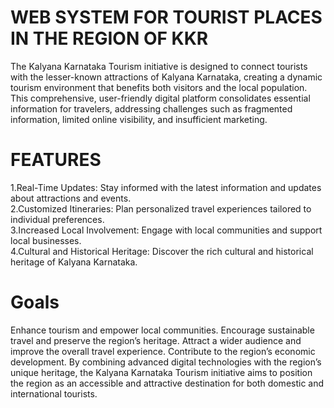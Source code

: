 # WEB SYSTEM FOR TOURIST PLACES IN THE REGION OF KKR  
The Kalyana Karnataka Tourism initiative is designed to connect tourists with the lesser-known attractions of Kalyana Karnataka, 
creating a dynamic tourism environment that benefits both visitors and the local population. This comprehensive, 
user-friendly digital platform consolidates essential information for travelers, addressing challenges such as fragmented information, limited online visibility, and insufficient marketing.

# FEATURES
1.Real-Time Updates: Stay informed with the latest information and updates about attractions and events.
<br>
2.Customized Itineraries: Plan personalized travel experiences tailored to individual preferences.
<br>
3.Increased Local Involvement: Engage with local communities and support local businesses.
<br>
4.Cultural and Historical Heritage: Discover the rich cultural and historical heritage of Kalyana Karnataka.

# Goals
Enhance tourism and empower local communities.
Encourage sustainable travel and preserve the region’s heritage.
Attract a wider audience and improve the overall travel experience.
Contribute to the region’s economic development.
By combining advanced digital technologies with the region’s unique heritage, the Kalyana Karnataka Tourism initiative aims to position the region 
as an accessible and attractive destination for both domestic and international tourists.
